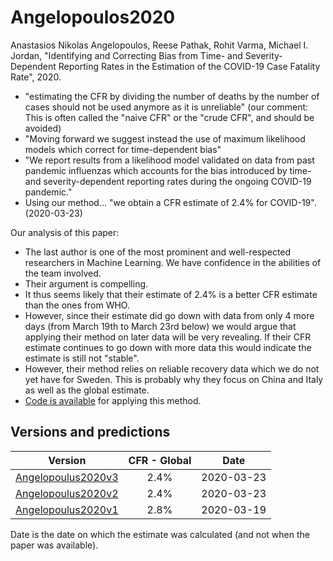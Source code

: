 # Angelopoulos2020

Anastasios Nikolas Angelopoulos, Reese Pathak, Rohit Varma, Michael I. Jordan, "Identifying and Correcting Bias from Time- and Severity- Dependent Reporting Rates in the Estimation of the COVID-19 Case Fatality Rate", 2020.

- "estimating the CFR by dividing the number of deaths by the number of cases should not be used anymore as it is unreliable" (our comment: This is often called the "naive CFR" or the "crude CFR", and should be avoided)
- "Moving forward we suggest instead the use of maximum likelihood models which correct for time-dependent bias"
- "We report results from a likelihood model validated on data from past pandemic influenzas which accounts for the bias introduced by time- and severity-dependent reporting rates during the ongoing COVID-19 pandemic."
- Using our method... "we obtain a CFR estimate of 2.4% for COVID-19". (2020-03-23)

Our analysis of this paper:

- The last author is one of the most prominent and well-respected researchers in Machine Learning. We have confidence in the abilities of the team involved.
- Their argument is compelling.
- It thus seems likely that their estimate of 2.4% is a better CFR estimate than the ones from WHO.
- However, since their estimate did go down with data from only 4 more days (from March 19th to March 23rd below) we would argue that applying their method on later data will be very revealing. If their CFR estimate continues to go down with more data this would indicate the estimate is still not "stable".
- However, their method relies on reliable recovery data which we do not yet have for Sweden. This is probably why they focus on China and Italy as well as the global estimate.
- [Code is available](https://github.com/aangelopoulos/cfr-covid-19) for applying this method.

## Versions and predictions

| Version | CFR - Global | Date |
| ------- |:------------:|:----:|
[Angelopoulus2020v3](https://arxiv.org/abs/2003.08592v3) | 2.4% | 2020-03-23 |
[Angelopoulus2020v2](https://arxiv.org/abs/2003.08592v2) | 2.4% | 2020-03-23 |
[Angelopoulus2020v1](https://arxiv.org/abs/2003.08592v1) | 2.8% | 2020-03-19 |

Date is the date on which the estimate was calculated (and not when the paper was available).

